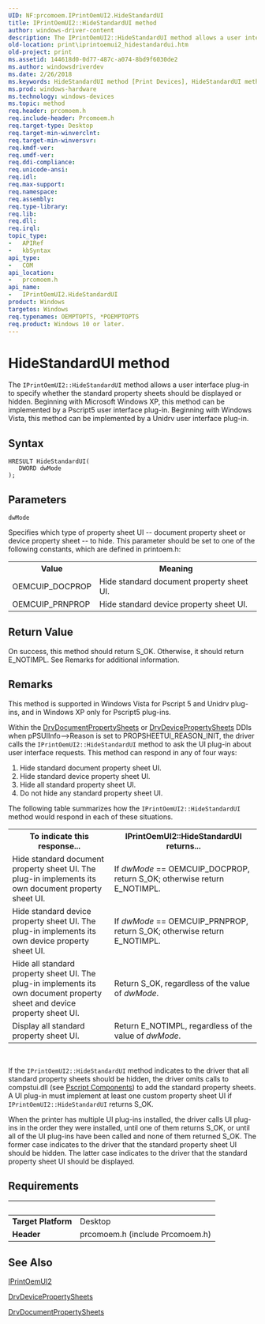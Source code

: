 ```yaml
---
UID: NF:prcomoem.IPrintOemUI2.HideStandardUI
title: IPrintOemUI2::HideStandardUI method
author: windows-driver-content
description: The IPrintOemUI2::HideStandardUI method allows a user interface plug-in to specify whether the standard property sheets should be displayed or hidden.
old-location: print\iprintoemui2_hidestandardui.htm
old-project: print
ms.assetid: 144618d0-0d77-487c-a074-8bd9f6030de2
ms.author: windowsdriverdev
ms.date: 2/26/2018
ms.keywords: HideStandardUI method [Print Devices], HideStandardUI method [Print Devices], IPrintOemUI2 interface, HideStandardUI,IPrintOemUI2.HideStandardUI, IPrintOemUI2, IPrintOemUI2 interface [Print Devices], HideStandardUI method, IPrintOemUI2::HideStandardUI, prcomoem/IPrintOemUI2::HideStandardUI, print.iprintoemui2_hidestandardui, print_unidrv-pscript_ui_27b169d4-4e08-496c-b9d1-1b73dc27995b.xml
ms.prod: windows-hardware
ms.technology: windows-devices
ms.topic: method
req.header: prcomoem.h
req.include-header: Prcomoem.h
req.target-type: Desktop
req.target-min-winverclnt: 
req.target-min-winversvr: 
req.kmdf-ver: 
req.umdf-ver: 
req.ddi-compliance: 
req.unicode-ansi: 
req.idl: 
req.max-support: 
req.namespace: 
req.assembly: 
req.type-library: 
req.lib: 
req.dll: 
req.irql: 
topic_type:
-	APIRef
-	kbSyntax
api_type:
-	COM
api_location:
-	prcomoem.h
api_name:
-	IPrintOemUI2.HideStandardUI
product: Windows
targetos: Windows
req.typenames: OEMPTOPTS, *POEMPTOPTS
req.product: Windows 10 or later.
---
```



# HideStandardUI method
The <code>IPrintOemUI2::HideStandardUI</code> method allows a user interface plug-in to specify whether the standard property sheets should be displayed or hidden. Beginning with Microsoft Windows XP, this method can be implemented by a Pscript5 user interface plug-in. Beginning with Windows Vista, this method can be implemented by a Unidrv user interface plug-in.

## Syntax

````
HRESULT HideStandardUI(
   DWORD dwMode
);
````

## Parameters

`dwMode`

Specifies which type of property sheet UI -- document property sheet or device property sheet -- to hide. This parameter should be set to one of the following constants, which are defined in printoem.h:

<table>
<tr>
<th>Value</th>
<th>Meaning</th>
</tr>
<tr>
<td>
OEMCUIP_DOCPROP

</td>
<td>
Hide standard document property sheet UI.

</td>
</tr>
<tr>
<td>
OEMCUIP_PRNPROP

</td>
<td>
Hide standard device property sheet UI.

</td>
</tr>
</table>


## Return Value

On success, this method should return S_OK. Otherwise, it should return E_NOTIMPL. See Remarks for additional information.

## Remarks

This method is supported in Windows Vista for Pscript 5 and Unidrv plug-ins, and in Windows XP only for Pscript5 plug-ins.

Within the <a href="..\winddiui\nf-winddiui-drvdocumentpropertysheets.md">DrvDocumentPropertySheets</a> or <a href="..\winddiui\nf-winddiui-drvdevicepropertysheets.md">DrvDevicePropertySheets</a> DDIs when pPSUIInfo--&gt;Reason is set to PROPSHEETUI_REASON_INIT, the driver calls the <code>IPrintOemUI2::HideStandardUI</code> method to ask the UI plug-in about user interface requests. This method can respond in any of four ways: 

<ol>
<li>
Hide standard document property sheet UI.

</li>
<li>
Hide standard device property sheet UI.

</li>
<li>
Hide all standard property sheet UI.

</li>
<li>
Do not hide any standard property sheet UI.

</li>
</ol>
The following table summarizes how the <code>IPrintOemUI2::HideStandardUI</code> method would respond in each of these situations.

<table>
<tr>
<th>To indicate this response...</th>
<th>IPrintOemUI2::HideStandardUI returns...</th>
</tr>
<tr>
<td>
Hide standard document property sheet UI. The plug-in implements its own document property sheet UI.

</td>
<td>
If <i>dwMode</i> == OEMCUIP_DOCPROP, return S_OK; otherwise return E_NOTIMPL.

</td>
</tr>
<tr>
<td>
Hide standard device property sheet UI. The plug-in implements its own device property sheet UI.

</td>
<td>
If <i>dwMode</i> == OEMCUIP_PRNPROP, return S_OK; otherwise return E_NOTIMPL.

</td>
</tr>
<tr>
<td>
Hide all standard property sheet UI. The plug-in implements its own document property sheet and device property sheet UI.

</td>
<td>
Return S_OK, regardless of the value of <i>dwMode</i>.

</td>
</tr>
<tr>
<td>
Display all standard property sheet UI.

</td>
<td>
Return E_NOTIMPL, regardless of the value of <i>dwMode</i>.

</td>
</tr>
</table>
 

If the <code>IPrintOemUI2::HideStandardUI</code> method indicates to the driver that all standard property sheets should be hidden, the driver omits calls to compstui.dll (see <a href="https://msdn.microsoft.com/9f3bd004-e62c-42b6-99da-045c12e088a3">Pscript Components</a>) to add the standard property sheets. A UI plug-in must implement at least one custom property sheet UI if <code>IPrintOemUI2::HideStandardUI</code> returns S_OK.

When the printer has multiple UI plug-ins installed, the driver calls UI plug-ins in the order they were installed, until one of them returns S_OK, or until all of the UI plug-ins have been called and none of them returned S_OK. The former case indicates to the driver that the standard property sheet UI should be hidden. The latter case indicates to the driver that the standard property sheet UI should be displayed.

## Requirements
| &nbsp; | &nbsp; |
| ---- |:---- |
| **Target Platform** | Desktop |
| **Header** | prcomoem.h (include Prcomoem.h) |

## See Also

<a href="..\prcomoem\nn-prcomoem-iprintoemui2.md">IPrintOemUI2</a>



<a href="..\winddiui\nf-winddiui-drvdevicepropertysheets.md">DrvDevicePropertySheets</a>



<a href="..\winddiui\nf-winddiui-drvdocumentpropertysheets.md">DrvDocumentPropertySheets</a>